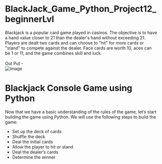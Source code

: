 # BlackJack_Game_Python_Project12_beginnerLvl
Blackjack is a popular card game played in casinos. The objective is to have a hand value closer to 21 than the dealer's hand without exceeding 21. Players are dealt two cards and can choose to "hit" for more cards or "stand" to compete against the dealer. Face cards are worth 10, aces can be 1 or 11, and the game combines skill and luck.<br>
<br>
Out Put -  
![image](https://github.com/778569/BlackJack_Game_Python_Project12_beginnerLvl/assets/52319671/a348dbb9-1e3d-4f31-98f4-152fcdd1fa04)


# Blackjack Console Game using Python
Now that we have a basic understanding of the rules of the game, let’s start building the game using Python. We will use the following steps to build the game:

* Set up the deck of cards
* Shuffle the deck
* Deal the initial cards
* Allow the player to hit or stand
* Deal the dealer’s cards
* Determine the winner

